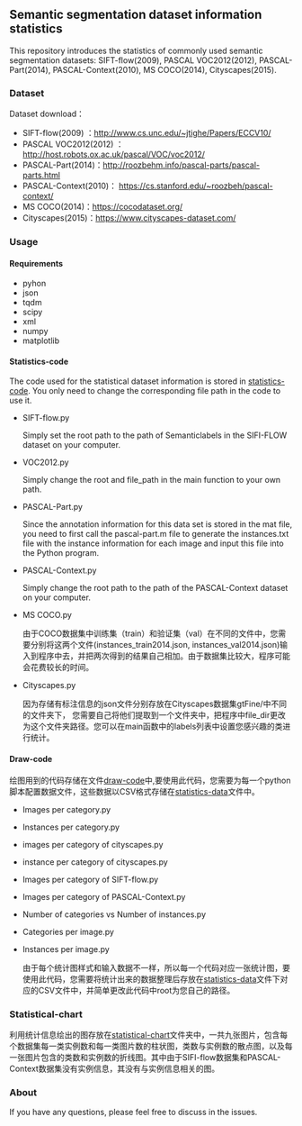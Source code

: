 ## Semantic segmentation dataset information statistics

This repository introduces the statistics of commonly used semantic segmentation datasets: SIFT-flow(2009), PASCAL VOC2012(2012), PASCAL-Part(2014), PASCAL-Context(2010), MS COCO(2014), Cityscapes(2015).

### Dataset

Dataset download：

- SIFT-flow(2009) ：http://www.cs.unc.edu/~jtighe/Papers/ECCV10/
- PASCAL VOC2012(2012) ：http://host.robots.ox.ac.uk/pascal/VOC/voc2012/
- PASCAL-Part(2014)：http://roozbehm.info/pascal-parts/pascal-parts.html
- PASCAL-Context(2010)： https://cs.stanford.edu/~roozbeh/pascal-context/
- MS COCO(2014)：https://cocodataset.org/
- Cityscapes(2015)：https://www.cityscapes-dataset.com/

###  Usage

#### Requirements

- pyhon
- json
- tqdm
- scipy
- xml
- numpy
- matplotlib

#### Statistics-code

The code used for the statistical dataset information is stored in [statistics-code](https://github.com/zhangrui0828/2D-categoriy-instance-statistics/tree/main/statistics-code). You only need to change the corresponding file path in the code to use it.

- SIFT-flow.py

  Simply set the root path to the path of Semanticlabels in the SIFI-FLOW dataset on your computer.
  
- VOC2012.py

  Simply change the root and file_path in the main function to your own path.

- PASCAL-Part.py

  Since the annotation information for this data set is stored in the mat file, you need to first call the pascal-part.m file to generate the instances.txt file with the instance information for each image and input this file into the Python program.

- PASCAL-Context.py

  Simply change the root path to the path of the PASCAL-Context dataset on your computer.
  
- MS COCO.py

  由于COCO数据集中训练集（train）和验证集（val）在不同的文件中，您需要分别将这两个文件(instances_train2014.json, instances_val2014.json)输入到程序中去，并把两次得到的结果自己相加。由于数据集比较大，程序可能会花费较长的时间。

- Cityscapes.py

  因为存储有标注信息的json文件分别存放在Cityscapes数据集gtFine/中不同的文件夹下， 您需要自己将他们提取到一个文件夹中，把程序中file_dir更改为这个文件夹路径。您可以在main函数中的labels列表中设置您感兴趣的类进行统计。

#### Draw-code

绘图用到的代码存储在文件[draw-code](https://github.com/zhangrui0828/2D-categoriy-instance-statistics/tree/main/draw-code)中,要使用此代码，您需要为每一个python脚本配置数据文件，这些数据以CSV格式存储在[statistics-data](https://github.com/zhangrui0828/2D-categoriy-instance-statistics/tree/main/statistics-data)文件中。

- Images per category.py

- Instances per category.py

- images per category of cityscapes.py

- instance per category of cityscapes.py

- Images per category of  SIFT-flow.py

- Images per category of PASCAL-Context.py

- Number of categories vs Number of instances.py

- Categories per image.py

- Instances per image.py

  由于每个统计图样式和输入数据不一样，所以每一个代码对应一张统计图，要使用此代码，您需要将统计出来的数据整理后存放在[statistics-data](https://github.com/zhangrui0828/2D-categoriy-instance-statistics/tree/main/statistics-data)文件下对应的CSV文件中，并简单更改此代码中root为您自己的路径。

### Statistical-chart

利用统计信息绘出的图存放在[statistical-chart](https://github.com/zhangrui0828/2D-categoriy-instance-statistics/tree/main/pictures)文件夹中，一共九张图片，包含每个数据集每一类实例数和每一类图片数的柱状图，类数与实例数的散点图，以及每一张图片包含的类数和实例数的折线图。其中由于SIFI-flow数据集和PASCAL-Context数据集没有实例信息，其没有与实例信息相关的图。

### About

If you have any questions, please feel free to discuss in the issues.
